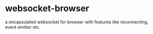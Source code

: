 # websocket-browser
a encapsulated websocket for browser with features like reconnecting, event emitter etc.
